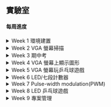 ## 實驗室
#### **每周進度**
<details>
  <summary> Week 1 環境建置 </summary>
  日期: 2020.10.27 - 2020.10.30  
  
  專案資料夾: [00 pre_test](https://github.com/Sapphire1002/VHDL/tree/main/00%20pre_test "專案連結")  
  進度:  
  建置 Vivado 環境  
  查詢 VHDL 語法及資料  
  
</details>

<details>
  <summary> Week 2 VGA 螢幕掃描 </summary>
  日期: 2020.10.30 - 2020.11.06  
  
  專案資料夾: [01 video_out_screen_scan](https://github.com/Sapphire1002/VHDL/tree/main/01%20video_out_screen_scan "專案連結")  
  進度:  
  查詢 VHDL 語法及資料  
  了解螢幕掃描時間及程式設計流程  
  了解螢幕輸出RGB時的原理  
  完成螢幕掃描  
  
  <details>
    <summary> 實作部分 </summary>  
    * 了解螢幕掃描時間及程式設計流程  
  
  ![螢幕掃描流程圖](https://github.com/Sapphire1002/VHDL/blob/main/01%20video_out_screen_scan/%E8%9E%A2%E5%B9%95%E6%8E%83%E6%8F%8F%E6%B5%81%E7%A8%8B%E5%9C%96.PNG)  
  </details>  
  
  問題討論:  
  ![Q](https://github.com/Sapphire1002/VHDL/blob/main/01%20video_out_screen_scan/1106_q1.PNG)
  - [x] 已解決  
        解決方式: 在 \*.xdc 檔案時脈的程式碼要加上 IOSTANDARD 並給電壓 LVCMOS33
  - [ ] 未解決
  
</details>

<details>
  <summary> Week 3 期中考 </summary>
  期中考週
</details>

<details>
  <summary> Week 4 VGA 螢幕上顯示圖形 </summary>
  日期: 2020.11.13 - 2020.11.20 
  
  專案資料夾: [02 video_out_graphics_move](https://github.com/Sapphire1002/VHDL/tree/main/02%20video_out_graphics_move "專案連結")  
  進度:  
  在 VGA 螢幕上顯示正方形、圓形、三角形  
  使螢幕上的圖形移動  
  問題討論:  
  ![Q](https://github.com/Sapphire1002/VHDL/blob/main/02%20video_out_graphics_move/1120_video_out_que01.png)  
  - [x] 已解決  
        解決方式: 重新建立一個專案    
  - [ ] 未解決  
  * 三角形在一開始的地方會有問題  
  - [x] 已解決  
        解決方式: 利用數學的線性規劃來判斷點位於直線方程式哪邊      
  - [ ] 未解決   
  * 兩個 process() 傳值的方法  
  - [x] 已解決  
        解決方式:  
            1\. 宣告一個 signal, 類型為 std_logic_vector  
            2\. 在第二個 process 寫一個區域變數(variable)來接收傳入的值  
            3\. 在第二個 process 賦值給 第一步驟宣告的 signal  
            4\. 在第一個 process 接收值, 若要轉成十進制則使用(conv_integer(variable, bits))  
            `conv_integer() 需要有 ieee.std_logic_arith.all 檔案`  
  - [ ] 未解決  
  
</details>

<details>
  <summary> Week 5 VGA 螢幕玩乒乓球遊戲 </summary>
  日期: 2020.11.20 - 2020.11.27  
  
  專案資料夾: [03 video_out_pingpong_vga](https://github.com/Sapphire1002/VHDL/tree/main/03%20video_out_pingpong_vga "專案連結")  
  進度:  
  使用 VGA 螢幕顯示且玩乒乓球遊戲  
  依據打擊的位置球往不同的方向飛   
  問題討論:  
  * 兩邊的檔板若超出邊界會直接消失並從另一端出現 
  - [ ] 已解決        
  - [x] 未解決  
  
</details>

<details>
  <summary> Week 6 LED/七段計數器 </summary>
  日期: 2020.11.27 - 2020.12.04  
  
  專案資料夾: [04 counter](https://github.com/Sapphire1002/VHDL/tree/main/04%20counter "專案連結")  
  進度:  
  計數器 0 ~ 9， 9 ~ 0  
  讓兩個計數器可自由設定上下限  
  計數的結果顯示在 LED 及 七段顯示器上   
  問題討論:  
  * 七段顯示器尚未研究怎麼使用
  - [x] 已解決  
        解決方式: FPGA 板子上的七段顯示器無法使用, 使用外接七段顯示器來處理        
  - [ ] 未解決 
  
</details>
  
<details> 
  <summary> Week 7 Pulse-width modulation(PWM) </summary>
  日期: 2020.12.04 - 2020.12.11   
  
  專案資料夾: [05 PWM](https://github.com/Sapphire1002/VHDL/tree/main/05%20PWM "專案連結")   
  進度:  
  設計 PWM  
  使用指撥開關設定邊界，並且用有限狀態機來控制兩個計數器的計數。 
  在第一個計數器數的時候 PWM 值為 1，另一個計數器數時值為 0 。  
  最後將結果接上七段顯示器呈現。   
  
</details>  
  
<details>
  <summary> Week 8 LED 乒乓球遊戲 </summary>
  日期: 2020.12.11 - 2020.12.18  
  
  專案資料夾: [06 pingpong_led](https://github.com/Sapphire1002/VHDL/tree/main/06%20pingpong_led "專案連結")  
  進度:  
  設計 LED 乒乓球遊戲    
  使用 LED 當成球在移位，以及兩個按鈕當成 PL1 & PL2，只要達到  
  一邊任意端點就必須在 1個 CLK 內按下該側按鈕。  
  若提早按或者太晚按都算失分，得分時發球權不變，反之換發。  
  最後比分結果由七段顯示器顯示。  
  問題討論:  
  * 目前 LED 的部分不會移動，但是計分判斷和按鈕控制流程是正常功能  
  - [ ] 已解決        
  - [x] 未解決   
</details> 

<details>
  <summary> Week 9 專案管理 </summary>
  日期: 2020.12.18 - 2020.12.25  
  
  處理 GitHub 專案管理
  
</details>

  
